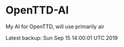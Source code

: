 # OpenTTD-AI
My AI for OpenTTD, will use primarily air

Latest backup: Sun Sep 15 14:00:01 UTC 2019
